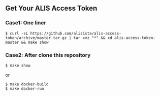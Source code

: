 ## Get Your ALIS Access Token

### Case1: One liner

`$ curl -sL https://github.com/alisista/alis-access-token/archive/master.tar.gz | tar xvz "*" && cd alis-access-token-master && make show`

### Case2: After clone this repository

```
$ make show
```

or

```
$ make docker-build
$ make docker-run
```
